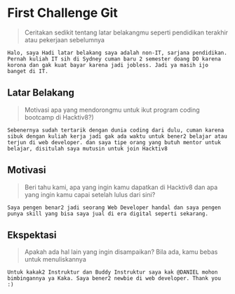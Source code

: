 # First Challenge Git

> Ceritakan sedikit tentang latar belakangmu seperti pendidikan terakhir atau pekerjaan sebelumnya

    Halo, saya Hadi latar belakang saya adalah non-IT, sarjana pendidikan. Pernah kuliah IT sih di Sydney cuman baru 2 semester doang DO karena korona dan gak kuat bayar karena jadi jobless. Jadi ya masih ijo banget di IT.

## Latar Belakang

> Motivasi apa yang mendorongmu untuk ikut program coding bootcamp di Hacktiv8?)

    Sebenernya sudah tertarik dengan dunia coding dari dulu, cuman karena sibuk dengan kuliah kerja jadi gak ada waktu untuk bener2 belajar atau terjun di web developer. dan saya tipe orang yang butuh mentor untuk belajar, disitulah saya mutusin untuk join Hacktiv8

## Motivasi

> Beri tahu kami, apa yang ingin kamu dapatkan di Hacktiv8 dan apa yang ingin kamu capai setelah lulus dari sini?

    Saya pengen benar2 jadi seorang Web Developer handal dan saya pengen punya skill yang bisa saya jual di era digital seperti sekarang. 

## Ekspektasi

> Apakah ada hal lain yang ingin disampaikan? Bila ada, kamu bebas untuk menuliskannya

    Untuk kakak2 Instruktur dan Buddy Instruktur saya kak @DANIEL mohon bimbingannya ya Kaka. Saya bener2 newbie di web developer. Thank you :)
